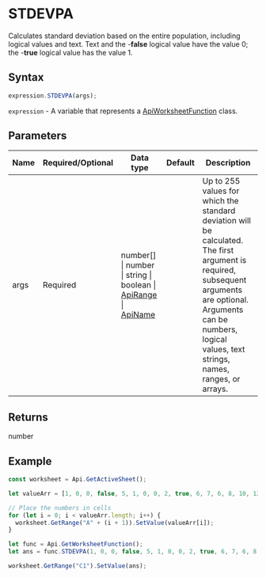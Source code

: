 # STDEVPA

Calculates standard deviation based on the entire population, including logical values and text.
Text and the -**false** logical value have the value 0; the -**true** logical value has the value 1.

## Syntax

```javascript
expression.STDEVPA(args);
```

`expression` - A variable that represents a [ApiWorksheetFunction](../ApiWorksheetFunction.md) class.

## Parameters

| **Name** | **Required/Optional** | **Data type** | **Default** | **Description** |
| ------------- | ------------- | ------------- | ------------- | ------------- |
| args | Required | number[] \| number \| string \| boolean \| [ApiRange](../../ApiRange/ApiRange.md) \| [ApiName](../../ApiName/ApiName.md) |  | Up to 255 values for which the standard deviation will be calculated. The first argument is required, subsequent arguments are optional. Arguments can be numbers, logical values, text strings, names, ranges, or arrays. |

## Returns

number

## Example



```javascript editor-xlsx
const worksheet = Api.GetActiveSheet();

let valueArr = [1, 0, 0, false, 5, 1, 0, 0, 2, true, 6, 7, 6, 8, 10, 12];

// Place the numbers in cells
for (let i = 0; i < valueArr.length; i++) {
  worksheet.GetRange("A" + (i + 1)).SetValue(valueArr[i]);
}

let func = Api.GetWorksheetFunction();
let ans = func.STDEVPA(1, 0, 0, false, 5, 1, 0, 0, 2, true, 6, 7, 6, 8, 10, 12); //includes logical values

worksheet.GetRange("C1").SetValue(ans);

```
